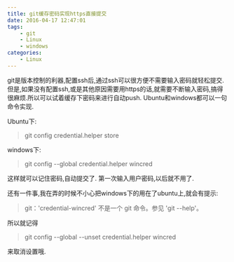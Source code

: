 ```yaml
---
title: git缓存密码实现https直接提交
date: 2016-04-17 12:47:01
tags:
    - git
    - Linux
    - windows
categories:
    - Linux
---
```

git是版本控制的利器,配置ssh后,通过ssh可以很方便不需要输入密码就轻松提交.
但是,如果没有配置ssh,或是其他原因需要用https的话,就需要不断输入密码,搞得很麻烦.所以可以试着缓存下密码来进行自动push.
Ubuntu和windows都可以一句命令实现.
<!-- more -->
Ubuntu下:
> git config credential.helper store
 
windows下:
> git config --global credential.helper wincred

这样就可以记住密码,自动提交了.
第一次输入用户密码,以后就不用了.

还有一件事,我在弄的时候不小心把windows下的用在了ubuntu上,就会有提示:
> git：'credential-wincred' 不是一个 git 命令。参见 'git --help'。

所以就记得
> git config --global --unset credential.helper wincred

来取消设置哦.
